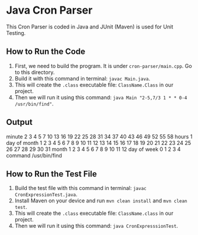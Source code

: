 # Java Cron Parser

This Cron Parser is coded in Java and JUnit (Maven) is used for Unit Testing.

## How to Run the Code

1. First, we need to build the program. It is under `cron-parser/main.cpp`. Go to this directory.
2. Build it with this command in terminal: `javac Main.java`.
3. This will create the `.class` executable file: `ClassName.Class` in our project.
4. Then we will run it using this command: `java Main "2-5,7/3 1 * * 0-4 /usr/bin/find"`.

## Output
minute        2 3 4 5 7 10 13 16 19 22 25 28 31 34 37 40 43 46 49 52 55 58 
hours         1 
day of month  1 2 3 4 5 6 7 8 9 10 11 12 13 14 15 16 17 18 19 20 21 22 23 24 25 26 27 28 29 30 31 
month         1 2 3 4 5 6 7 8 9 10 11 12 
day of week   0 1 2 3 4 
command       /usr/bin/find

## How to Run the Test File

1. Build the test file with this command in terminal: `javac CronExpressionTest.java`.
2. Install Maven on your device and run `mvn clean install` and `mvn clean test`.
3. This will create the `.class` executable file: `ClassName.class` in our project.
4. Then we will run it using this command: `java CronExpresssionTest`.
